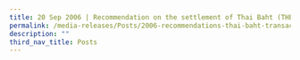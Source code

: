 ```yaml
---
title: 20 Sep 2006 | Recommendation on the settlement of Thai Baht (THB) transactions
permalink: /media-releases/Posts/2006-recommendations-thai-baht-transaction-settlement/
description: ""
third_nav_title: Posts
---
```

